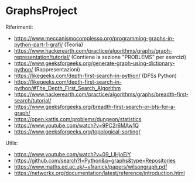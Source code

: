 # GraphsProject

Riferimenti: 
- https://www.meccanismocomplesso.org/programming-graphs-in-python-part-1-grafi/ (Teoria)
- https://www.hackerearth.com/practice/algorithms/graphs/graph-representation/tutorial/ (Contiene la sezione "PROBLEMS" per esercizi)
- https://www.geeksforgeeks.org/generate-graph-using-dictionary-python/ (Rappresentazioni)
- https://likegeeks.com/depth-first-search-in-python/ (DFSs Python)
- https://likegeeks.com/depth-first-search-in-python/#The_Depth_First_Search_Algorithm
- https://www.hackerearth.com/practice/algorithms/graphs/breadth-first-search/tutorial/
- https://www.geeksforgeeks.org/breadth-first-search-or-bfs-for-a-graph/
- https://open.kattis.com/problems/dungeon/statistics
- https://www.youtube.com/watch?v=9PC2r6MAw1Q
- https://www.geeksforgeeks.org/topological-sorting/

Utils: 
- https://www.youtube.com/watch?v=09_LlHjoEiY
- https://github.com/search?l=Python&q=graphs&type=Repositories
- https://www.maths.ed.ac.uk/~v1ranick/papers/wilsongraph.pdf
- https://networkx.org/documentation/latest/reference/introduction.html



